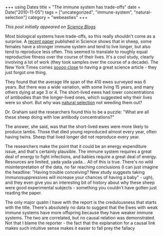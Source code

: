 +++
using Dates
title = "The immune system has trade-offs"
date = Date("2010-11-05")
tags = ["uncategorized", "immune-system", "natural-selection"]
category = "webeasties"
+++

_This post initially appeared on [Science Blogs](http://scienceblogs.com/webeasties)_

Most biological systems have trade-offs, so this really shouldn't come as a surprise. A [recent paper](http://goo.gl/0zMkk) published in Science shows that in sheep, some females have a stronger immune system and tend to live longer, but also tend to reproduce less often. This seemed to translate to roughly equal reproductive fitness over the course of their lives. It's a cool study, clearly involving a lot of work (they took samples over the course of a decade). The New York Times comes [soooo close](http://goo.gl/GLWel) to having a great science article - they just forgot one thing.

They found that the average life span of the 410 ewes surveyed was 6 years. But there was a wide variation, with some living 15 years, and many others dying at age 3 or 4. The short-lived ewes had lower concentrations of antibodies than the longer-lived ones, which suggested why their lives were so short. But why was [natural selection](/tag/natural-selection) not weeding them out?

Dr. Graham said the researchers found this to be a puzzle: "What are all these sheep doing with low antibody concentrations?"

The answer, she said, was that the short-lived ewes were more likely to produce lambs. Those that died young reproduced almost every year, often having twins. Sheep that lived longer did not reproduce every year.

The researchers make the point that it could be an energy expenditure issue, and that's certainly plausible. The immune system requires a great deal of energy to fight infections, and babies require a great deal of energy. Resources are limited, yada yada yada... 
All of this is true. There's no wild misinterpretation of the data, no far reaching conclusions (I can just imagine the headline: "Having trouble conceiving? New study suggests taking immunosuppressives will increase your chances of having a baby" - ugh), and they even give you an interesting bit of history about why these sheep were good experimental subjects - something you couldn't have gotten just reading the paper.

The only major qualm I have with the report is the credulousness that starts with the title. There's absolutely no data to suggest that the Ewes with weak immune systems have more offspring because they have weaker immune systems. The two are correlated, but no causal relation was demonstrated. Not that I blame the reporter - the fact that the explanation for a causal link makes such intuitive sense makes it easier to fall prey the fallacy 
      
  

